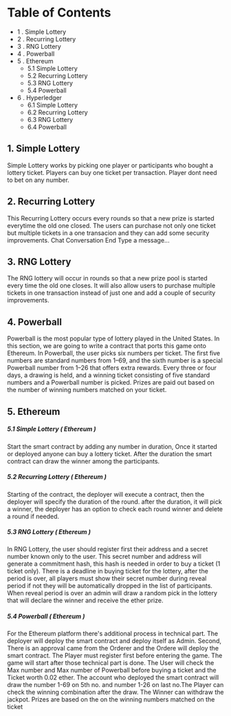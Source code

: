 # Table of Contents 
* 1 . Simple Lottery
* 2 . Recurring Lottery
* 3 . RNG Lottery
* 4 . Powerball
* 5 . Ethereum
  * 5.1 Simple Lottery
  * 5.2 Recurring Lottery
  * 5.3 RNG Lottery
  * 5.4 Powerball
 * 6 . Hyperledger
   * 6.1 Simple Lottery
   * 6.2 Recurring Lottery
   * 6.3 RNG Lottery
   * 6.4 Powerball

## 1. Simple Lottery
   Simple Lottery works by picking one player or participants who bought a lottery ticket. Players can buy one ticket per transaction. Player dont need to bet on any number.
## 2. Recurring Lottery
  This Recurring Lottery occurs every rounds so that a new prize is started everytime the old one closed.
The users can purchase not only one ticket but multiple tickets in a one transacion and they can add some security improvements.
Chat Conversation End
Type a message...
## 3. RNG Lottery
  The RNG lottery will occur in rounds so that a new prize pool is started every
time the old one closes. It will also allow users to purchase multiple
tickets in one transaction instead of just one and add a couple of security
improvements.
## 4. Powerball
  Powerball is the most popular type of lottery played in the United States.
In this section, we are going to write a contract that ports this game onto
Ethereum.
In Powerball, the user picks six numbers per ticket. The first five
numbers are standard numbers from 1–69, and the sixth number is a
special Powerball number from 1–26 that offers extra rewards. Every three
or four days, a drawing is held, and a winning ticket consisting of five
standard numbers and a Powerball number is picked. Prizes are paid out
based on the number of winning numbers matched on your ticket.
## 5. Ethereum 
##### 5.1 Simple Lottery ( Ethereum )
   Start the smart contract by adding any number in duration, Once it started or deployed anyone can buy a lottery ticket. After the duration the smart contract can draw the winner among the participants.
##### 5.2 Recurring Lottery ( Ethereum )
   Starting of the contract, the deployer will execute a contract, then the deployer will specify the duration of the round. after the duration, it will pick a winner, the deployer has an option to check each round winner and delete a round if needed. 
##### 5.3 RNG Lottery ( Ethereum )
   In RNG Lottery, the user should register first their address and a secret number known only to the user. This secret number and address will generate a commitment hash, this hash is needed in order to buy a ticket (1 ticket only). There is a deadline in  buying ticket for the lottery, after the period is over, all players must show their secret number during reveal period if not they will be automatically dropped in the list of participants. When reveal period is over an admin will draw a random pick in the lottery that will declare the winner and receive the ether prize.
##### 5.4 Powerball ( Ethereum )
  For the Ethereum platform there's additional process in technical part. The deployer will deploy the smart contract and deploy itself as Admin. Second, There is an approval came from the Orderer and the Ordere will deploy the smart contract. The Player must register first before entering the game. The game will start after those technical part is done. The User will check the Max number and Max number of Powerball before buying a ticket and the Ticket worth 0.02 ether. The account who deployed the smart contract will draw the number 1-69 on 5th no. and number 1-26 on last no.The Player can check the winning combination after the draw. The Winner can withdraw the jackpot. Prizes are based on the on the winning numbers matched on the ticket
   



